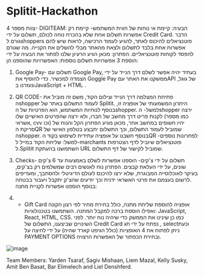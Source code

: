 # Splitit-Hackathon

צוות מספר 4- DIGITEAM:
הבעיה: 
קיימת אי נוחות של חווית המשתמש- קיימת רק אפשרות תשלום אחת שלא בהכרח נוחה לכולם, תשלום על ידי Credit Card. הדבר גורם לshoppers פוטנציאלים להיכנס לאתר, להגיע לעמוד הרכישה, לראות שיש להם אפשרות אחת בלבד לתשלום ולצאת מהאתר מבלי להשלים את הקנייה. מה שגורם להפסד לקוחות פוטנציאליים.
הפתרון: 
מכאן הגיע הרעיון שלנו לפתור את הבעיה על ידי הוספת 3 אפשרויות תשלום נוספות:
האפשרויות שהוספנו הן:
1.	Google Pay- תשלום עם Google Pay, בעתיד יהיה אפשר לשלם דרך הנייד על ידי הצמדה למכשיר.
כדי להוסיף את Goggle Pay ממשקנו את האתר עםAPI   של גוגל, ונעזרנו בJavaScript  + HTML .

2.	QR CODE-  פתיחת המצלמה דרך הנייד וצילום הקוד, משם זה מוביל את הshopper לעמוד התשלום באתר של Splitit.
היתרון המשמעותי של אופציה זו, בנוסף לנוחיות המשתמש, הוא הפרטיות של הshopper. 
למשל- הshopper ירצה לקנות פריט דרך מחשב של חברו, ולא ירצה שהפרטים האישיים שלו (כמו מספר אשראי, cvv  וכו) יהיו חשופים במחשב אחר, מכאן מגיע הפתרון הקל והנוח של סריקת הQR שמוביל לעמוד התשלום, וכך התשלום יתבצע בטלפון האישי של הshopper.
בנוסף חשבנו על אופציה עתידית לשימוש בקוד הQR  לפתרונות נוספים- למשל: שליחת הקוד במייל ל-marchants פוטנציאלים שיוביל לדף הצטרפות ל.Splitit
השתמשנו בהעתקת URL  שמוביל לקישור של דף התשלום.
3.	Checks- תשלום על ידי צ'קים- הוספנו אפשרות לשלם באמצעות עד 6 צ'קים שונים, על ידי העלאת קבצים. הפתרון נוח לאנשים רבים שמשלמים רק בצ'קים, בעיקר לאוכלוסייה המבוגרת, שלא ירצו להיכנס לעולם הדיגיטלי ולהסתבך, ומעדיפים לרשום בעצמם את פרטי האשראי ידנית וכך יודעים שהצ'ק יתקבל ויעבור בבטחה.  
בנוסף הוספנו אפשרות לקניית מתנה:
4.	- Gift Card אופציה להוספת שליחת מתנה, כולל בחירת מחיר לפי רצון הקונה ואפילו הוספת ברכה למקבל המתנה.
השתמשנו בטכנולוגיות: JavaScript, React, HTML, CSS.
כמו כן שינינו את הממשק כדי שיהיה נוח יותר. 
לפני השינויים שביצענו, התשלום של Credit Card נפתח על ידי תג , selectוכעת ניתן לפתוח את 4 האופציות (כולל הגיפט קארד שהיה) על ידי לחיצה על PAYMENT OPTIONS ובחירת הכפתור של האפשרות הרצויה.

![image](https://user-images.githubusercontent.com/74673812/142574934-a0dd1b84-26b1-4de1-8bf3-66238a8f4e72.png)


Team Members: Yarden Tsaraf, Sagiv Mishaan, Liem Mazal, Kelly Susky, Amit Ben Basat, Bar Elimelech and Liel Denshferd.

